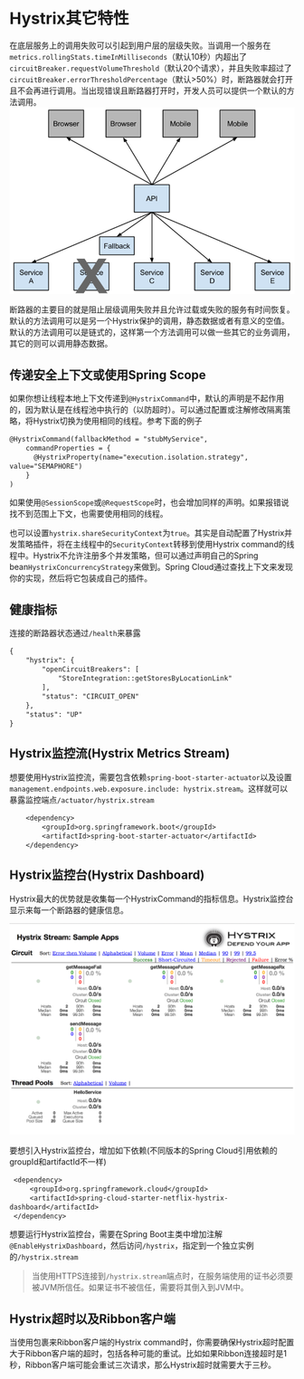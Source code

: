 # Hystrix其它特性

在底层服务上的调用失败可以引起到用户层的层级失败。当调用一个服务在`metrics.rollingStats.timeInMilliseconds`（默认10秒）内超出了`circuitBreaker.requestVolumeThreshold`（默认20个请求），并且失败率超过了`circuitBreaker.errorThresholdPercentage`（默认>50%）时，断路器就会打开且不会再进行调用。当出现错误且断路器打开时，开发人员可以提供一个默认的方法调用。
![HystrixFallback](../../screenshot/spring-cloud/HystrixFallback.png)

断路器的主要目的就是阻止层级调用失败并且允许过载或失败的服务有时间恢复。默认的方法调用可以是另一个Hystrix保护的调用，静态数据或者有意义的空值。默认的方法调用可以是链式的，这样第一个方法调用可以做一些其它的业务调用，其它的则可以调用静态数据。

## 传递安全上下文或使用Spring Scope

如果你想让线程本地上下文传递到`@HystrixCommand`中，默认的声明是不起作用的，因为默认是在线程池中执行的（以防超时）。可以通过配置或注解修改隔离策略，将Hystrix切换为使用相同的线程。参考下面的例子

```
@HystrixCommand(fallbackMethod = "stubMyService",
    commandProperties = {
      @HystrixProperty(name="execution.isolation.strategy", value="SEMAPHORE")
    }
)
```

如果使用`@SessionScope`或`@RequestScope`时，也会增加同样的声明。如果报错说找不到范围上下文，也需要使用相同的线程。

也可以设置`hystrix.shareSecurityContext`为`true`。其实是自动配置了Hystrix并发策略插件，将在主线程中的`SecurityContext`转移到使用Hystrix command的线程中。Hystrix不允许注册多个并发策略，但可以通过声明自己的Spring bean`HystrixConcurrencyStrategy`来做到。Spring Cloud通过查找上下文来发现你的实现，然后将它包装成自己的插件。

## 健康指标

连接的断路器状态通过`/health`来暴露

```
{
    "hystrix": {
        "openCircuitBreakers": [
            "StoreIntegration::getStoresByLocationLink"
        ],
        "status": "CIRCUIT_OPEN"
    },
    "status": "UP"
}
```

## Hystrix监控流(Hystrix Metrics Stream)

想要使用Hystrix监控流，需要包含依赖`spring-boot-starter-actuator`以及设置`management.endpoints.web.exposure.include: hystrix.stream`。这样就可以暴露监控端点`/actuator/hystrix.stream`

```
    <dependency>
        <groupId>org.springframework.boot</groupId>
        <artifactId>spring-boot-starter-actuator</artifactId>
    </dependency>
```

## Hystrix监控台(Hystrix Dashboard)

Hystrix最大的优势就是收集每一个HystrixCommand的指标信息。Hystrix监控台显示来每一个断路器的健康信息。

![](../../screenshot/spring-cloud/Hystrix-dashboard.png)

要想引入Hystrix监控台，增加如下依赖(不同版本的Spring Cloud引用依赖的groupId和artifactId不一样)

```
 <dependency>
     <groupId>org.springframework.cloud</groupId>
     <artifactId>spring-cloud-starter-netflix-hystrix-dashboard</artifactId>
 </dependency>
```

想要运行Hystrix监控台，需要在Spring Boot主类中增加注解`@EnableHystrixDashboard`，然后访问`/hystrix`，指定到一个独立实例的`/hystrix.stream`

> 当使用HTTPS连接到`/hystrix.stream`端点时，在服务端使用的证书必须要被JVM所信任。如果证书不被信任，需要将其倒入到JVM中。

## Hystrix超时以及Ribbon客户端

当使用包裹来Ribbon客户端的Hystrix command时，你需要确保Hystrix超时配置大于Ribbon客户端的超时，包括各种可能的重试。比如如果Ribbon连接超时是1秒，Ribbon客户端可能会重试三次请求，那么Hystrix超时就需要大于三秒。
